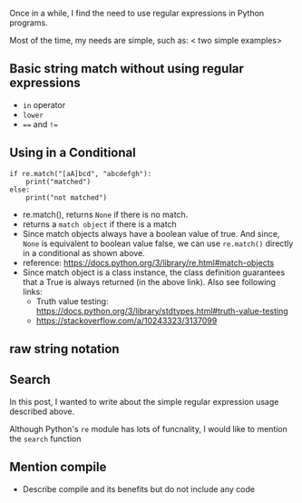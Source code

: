 ---
---

Once in a while, I find the need to use regular expressions in Python
programs.

Most of the time, my needs are simple, such as:
< two simple examples>

## Basic string match without using regular expressions
- `in` operator
- `lower`
- `==` and `!=`

## Using in a Conditional

```
if re.match("[aA]bcd", "abcdefgh"):
    print("matched")
else:
    print("not matched")
```

- re.match(), returns `None` if there is no match.
- returns a `match object` if there is a match
- Since match objects always have a boolean value of true. And since, `None` is equivalent to boolean value false, we can use `re.match()` directly in a conditional as shown above.
- reference: https://docs.python.org/3/library/re.html#match-objects
- Since match object is a class instance, the class definition guarantees that a True is always returned (in the above link). Also see following links:
    - Truth value testing: https://docs.python.org/3/library/stdtypes.html#truth-value-testing
    - https://stackoverflow.com/a/10243323/3137099

## raw string notation
## Search
In this post, I wanted to write about the simple regular expression usage
described above.

Although Python's `re` module has lots of funcnality, I would like to mention
the `search` function

## Mention compile
- Describe compile and its benefits but do not include any code
